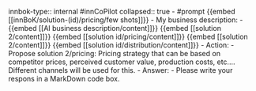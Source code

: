 innbok-type:: internal
#innCoPilot
collapsed:: true
	- #prompt {{embed [[innBoK/solution-(id)/pricing/few shots]]}}
		- My business description:
		- {{embed [[AI business description/content]]}} {{embed [[solution 2/content]]}} {{embed [[solution id/pricing/content]]}} {{embed [[solution 2/content]]}} {{embed [[solution id/distribution/content]]}}
		- Action:
		- Propose solution 2/pricing: Pricing strategy that can be based on competitor prices, perceived customer value, production costs, etc.... Different channels will be used for this.
		- Answer:
		- Please write your respons in a MarkDown code box.


